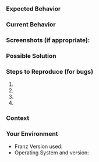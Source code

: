 <!--- Provide a general summary of the issue in the Title above -->

<!--- If you want to propose a feature, use this template: https://raw.githubusercontent.com/meetfranz/franz/master/.github/FEATURE_PROPOSAL_TEMPLATE.md -->

### Expected Behavior
<!--- If you're describing a bug, tell us what should happen -->
<!--- If you're suggesting a change/improvement, tell us how it should work -->

### Current Behavior
<!--- If describing a bug, tell us what happens instead of the expected behavior -->
<!--- If suggesting a change/improvement, explain the difference from current behavior -->

### Screenshots (if appropriate):

### Possible Solution
<!--- Not obligatory, but suggest a fix/reason for the bug, -->
<!--- or ideas how to implement the addition or change -->

### Steps to Reproduce (for bugs)
<!--- Provide a link to a live example, or an unambiguous set of steps to -->
<!--- reproduce this bug. Include code to reproduce, if relevant -->
1.
2.
3.
4.

### Context
<!--- How has this issue affected you? What are you trying to accomplish? -->
<!--- Providing context helps us come up with a solution that is most useful in the real world -->

### Your Environment
<!--- Include as many relevant details about the environment you experienced the bug in -->
* Franz Version used:
* Operating System and version:

